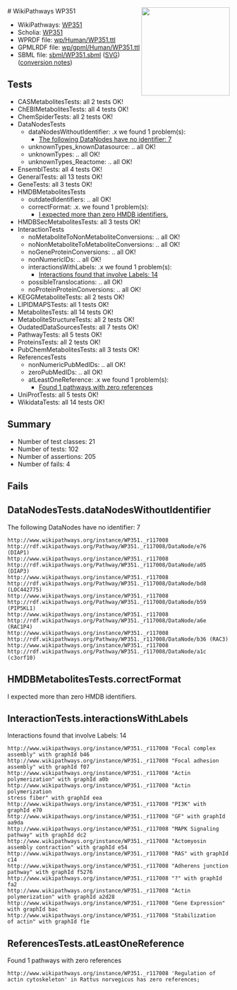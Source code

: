 <img style="float: right; width: 200px" src="../logo.png" />
# WikiPathways WP351

* WikiPathways: [WP351](https://identifiers.org/wikipathways:WP351)
* Scholia: [WP351](https://scholia.toolforge.org/wikipathways/WP351)
* WPRDF file: [wp/Human/WP351.ttl](../wp/Human/WP351.ttl)
* GPMLRDF file: [wp/gpml/Human/WP351.ttl](../wp/gpml/Human/WP351.ttl)
* SBML file: [sbml/WP351.sbml](../sbml/WP351.sbml) ([SVG](../sbml/WP351.svg)) ([conversion notes](../sbml/WP351.txt))

## Tests
* CASMetabolitesTests: all 2 tests OK!
* ChEBIMetabolitesTests: all 4 tests OK!
* ChemSpiderTests: all 2 tests OK!
* DataNodesTests
    * dataNodesWithoutIdentifier: .x we found 1 problem(s):
        * [The following DataNodes have no identifier: 7](#d2d32fa6)
    * unknownTypes_knownDatasource: .. all OK!
    * unknownTypes: .. all OK!
    * unknownTypes_Reactome: .. all OK!
* EnsemblTests: all 4 tests OK!
* GeneralTests: all 13 tests OK!
* GeneTests: all 3 tests OK!
* HMDBMetabolitesTests
    * outdatedIdentifiers: .. all OK!
    * correctFormat: .x. we found 1 problem(s):
        * [I expected more than zero HMDB identifiers.](#ad154c1e)
* HMDBSecMetabolitesTests: all 3 tests OK!
* InteractionTests
    * noMetaboliteToNonMetaboliteConversions: .. all OK!
    * noNonMetaboliteToMetaboliteConversions: .. all OK!
    * noGeneProteinConversions: .. all OK!
    * nonNumericIDs: .. all OK!
    * interactionsWithLabels: .x we found 1 problem(s):
        * [Interactions found that involve Labels: 14](#fe97a8bc)
    * possibleTranslocations: .. all OK!
    * noProteinProteinConversions: .. all OK!
* KEGGMetaboliteTests: all 2 tests OK!
* LIPIDMAPSTests: all 1 tests OK!
* MetabolitesTests: all 14 tests OK!
* MetaboliteStructureTests: all 2 tests OK!
* OudatedDataSourcesTests: all 7 tests OK!
* PathwayTests: all 5 tests OK!
* ProteinsTests: all 2 tests OK!
* PubChemMetabolitesTests: all 3 tests OK!
* ReferencesTests
    * nonNumericPubMedIDs: .. all OK!
    * zeroPubMedIDs: .. all OK!
    * atLeastOneReference: .x we found 1 problem(s):
        * [Found 1 pathways with zero references](#35eb778e)
* UniProtTests: all 5 tests OK!
* WikidataTests: all 14 tests OK!


## Summary

* Number of test classes: 21
* Number of tests: 102
* Number of assertions: 205
* Number of fails: 4

## Fails

<a name="d2d32fa6" />

## DataNodesTests.dataNodesWithoutIdentifier

The following DataNodes have no identifier: 7
```
http://www.wikipathways.org/instance/WP351._r117008 http://rdf.wikipathways.org/Pathway/WP351._r117008/DataNode/e76 (DIAP1)
http://www.wikipathways.org/instance/WP351._r117008 http://rdf.wikipathways.org/Pathway/WP351._r117008/DataNode/a05 (DIAP3)
http://www.wikipathways.org/instance/WP351._r117008 http://rdf.wikipathways.org/Pathway/WP351._r117008/DataNode/bd8 (LOC442775)
http://www.wikipathways.org/instance/WP351._r117008 http://rdf.wikipathways.org/Pathway/WP351._r117008/DataNode/b59 (PIP5KL1)
http://www.wikipathways.org/instance/WP351._r117008 http://rdf.wikipathways.org/Pathway/WP351._r117008/DataNode/a6e (RAC1P4)
http://www.wikipathways.org/instance/WP351._r117008 http://rdf.wikipathways.org/Pathway/WP351._r117008/DataNode/b36 (RAC3)
http://www.wikipathways.org/instance/WP351._r117008 http://rdf.wikipathways.org/Pathway/WP351._r117008/DataNode/a1c (c3orf10)
```

<a name="ad154c1e" />

## HMDBMetabolitesTests.correctFormat

I expected more than zero HMDB identifiers.
<a name="fe97a8bc" />

## InteractionTests.interactionsWithLabels

Interactions found that involve Labels: 14
```
http://www.wikipathways.org/instance/WP351._r117008 "Focal complex
assembly" with graphId b46
http://www.wikipathways.org/instance/WP351._r117008 "Focal adhesion
assembly" with graphId f07
http://www.wikipathways.org/instance/WP351._r117008 "Actin polymerization" with graphId a0b
http://www.wikipathways.org/instance/WP351._r117008 "Actin polymerization
stress fiber" with graphId eea
http://www.wikipathways.org/instance/WP351._r117008 "PI3K" with graphId e70
http://www.wikipathways.org/instance/WP351._r117008 "GF" with graphId aa9da
http://www.wikipathways.org/instance/WP351._r117008 "MAPK Signaling
pathway" with graphId dc2
http://www.wikipathways.org/instance/WP351._r117008 "Actomyosin
assembly contraction" with graphId e54
http://www.wikipathways.org/instance/WP351._r117008 "RAS" with graphId c14
http://www.wikipathways.org/instance/WP351._r117008 "Adherens junction  
pathway" with graphId f5276
http://www.wikipathways.org/instance/WP351._r117008 "?" with graphId fa2
http://www.wikipathways.org/instance/WP351._r117008 "Actin 
polymerization" with graphId a2d28
http://www.wikipathways.org/instance/WP351._r117008 "Gene Expression" with graphId bac
http://www.wikipathways.org/instance/WP351._r117008 "Stabilization
of actin" with graphId f1e
```

<a name="35eb778e" />

## ReferencesTests.atLeastOneReference

Found 1 pathways with zero references
```
http://www.wikipathways.org/instance/WP351._r117008 'Regulation of actin cytoskeleton' in Rattus norvegicus has zero references; 
```

